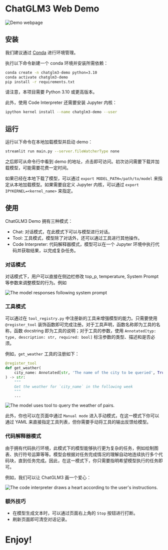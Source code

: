 # ChatGLM3 Web Demo

![Demo webpage](assets/demo.png)

## 安装

我们建议通过 [Conda](https://docs.conda.io/en/latest/) 进行环境管理。

执行以下命令新建一个 conda 环境并安装所需依赖：

```bash
conda create -n chatglm3-demo python=3.10
conda activate chatglm3-demo
pip install -r requirements.txt
```

请注意，本项目需要 Python 3.10 或更高版本。

此外，使用 Code Interpreter 还需要安装 Jupyter 内核：

```bash
ipython kernel install --name chatglm3-demo --user
```

## 运行

运行以下命令在本地加载模型并启动 demo：

```bash
streamlit run main.py --server.fileWatcherType none
```

之后即可从命令行中看到 demo 的地址，点击即可访问。初次访问需要下载并加载模型，可能需要花费一定时间。

如果已经在本地下载了模型，可以通过 `export MODEL_PATH=/path/to/model` 来指定从本地加载模型。如果需要自定义 Jupyter 内核，可以通过 `export IPYKERNEL=<kernel_name>` 来指定。

## 使用

ChatGLM3 Demo 拥有三种模式：

- Chat: 对话模式，在此模式下可以与模型进行对话。
- Tool: 工具模式，模型除了对话外，还可以通过工具进行其他操作。
- Code Interpreter: 代码解释器模式，模型可以在一个 Jupyter 环境中执行代码并获取结果，以完成复杂任务。

### 对话模式

对话模式下，用户可以直接在侧边栏修改 top_p, temperature, System Prompt 等参数来调整模型的行为。例如

![The model responses following system prompt](assets/emojis.png)

### 工具模式

可以通过在 `tool_registry.py` 中注册新的工具来增强模型的能力。只需要使用 `@register_tool` 装饰函数即可完成注册。对于工具声明，函数名称即为工具的名称，函数 docstring 即为工具的说明；对于工具的参数，使用 `Annotated[typ: type, description: str, required: bool]` 标注参数的类型、描述和是否必须。

例如，`get_weather` 工具的注册如下：

```python
@register_tool
def get_weather(
    city_name: Annotated[str, 'The name of the city to be queried', True],
) -> str:
    """
    Get the weather for `city_name` in the following week
    """
    ...
```

![The model uses tool to query the weather of pairs.](assets/tool.png)

此外，你也可以在页面中通过 `Manual mode` 进入手动模式，在这一模式下你可以通过 YAML 来直接指定工具列表，但你需要手动将工具的输出反馈给模型。

### 代码解释器模式

由于拥有代码执行环境，此模式下的模型能够执行更为复杂的任务，例如绘制图表、执行符号运算等等。模型会根据对任务完成情况的理解自动地连续执行多个代码块，直到任务完成。因此，在这一模式下，你只需要指明希望模型执行的任务即可。

例如，我们可以让 ChatGLM3 画一个爱心：

![The code interpreter draws a heart according to the user's instructions.](assets/heart.png)

### 额外技巧

- 在模型生成文本时，可以通过页面右上角的 `Stop` 按钮进行打断。
- 刷新页面即可清空对话记录。

# Enjoy!